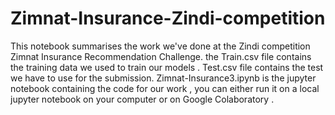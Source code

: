 # Zimnat-Insurance-Zindi-competition
This notebook summarises the work we've done at the Zindi competition Zimnat Insurance Recommendation Challenge.
the Train.csv file contains the training data we used to train our models .
Test.csv file contains the test we have to use for the submission.
Zimnat-Insurance3.ipynb is the jupyter notebook containing the code for our work , you can either run it on a local jupyter notebook on your computer or on Google Colaboratory .

